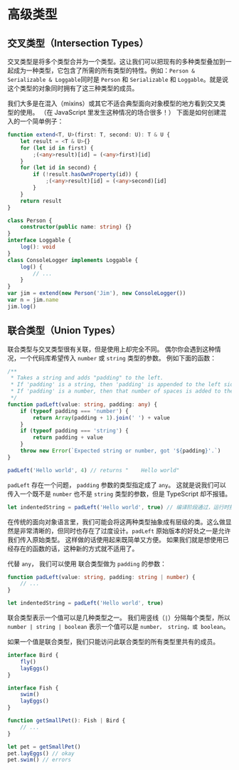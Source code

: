 # 高级类型

## 交叉类型（Intersection Types）

交叉类型是将多个类型合并为一个类型。这让我们可以把现有的多种类型叠加到一起成为一种类型，它包含了所需的所有类型的特性。例如：`Person & Serializable & Loggable`同时是 `Person` 和 `Serializable` 和 `Loggable`。就是说这个类型的对象同时拥有了这三种类型的成员。

我们大多是在混入（mixins）或其它不适合典型面向对象模型的地方看到交叉类型的使用。 （在 JavaScript 里发生这种情况的场合很多！） 下面是如何创建混入的一个简单例子：

```typescript
function extend<T, U>(first: T, second: U): T & U {
	let result = <T & U>{}
	for (let id in first) {
		;(<any>result)[id] = (<any>first)[id]
	}
	for (let id in second) {
		if (!result.hasOwnProperty(id)) {
			;(<any>result)[id] = (<any>second)[id]
		}
	}
	return result
}

class Person {
	constructor(public name: string) {}
}
interface Loggable {
	log(): void
}
class ConsoleLogger implements Loggable {
	log() {
		// ...
	}
}
var jim = extend(new Person('Jim'), new ConsoleLogger())
var n = jim.name
jim.log()
```

## 联合类型（Union Types）

联合类型与交叉类型很有关联，但是使用上却完全不同。 偶尔你会遇到这种情况，一个代码库希望传入 `number` 或 `string` 类型的参数。 例如下面的函数：

```typescript
/**
 * Takes a string and adds "padding" to the left.
 * If 'padding' is a string, then 'padding' is appended to the left side.
 * If 'padding' is a number, then that number of spaces is added to the left side.
 */
function padLeft(value: string, padding: any) {
	if (typeof padding === 'number') {
		return Array(padding + 1).join(' ') + value
	}
	if (typeof padding === 'string') {
		return padding + value
	}
	throw new Error(`Expected string or number, got '${padding}'.`)
}

padLeft('Hello world', 4) // returns "    Hello world"
```

`padLeft` 存在一个问题， `padding` 参数的类型指定成了 `any`。 这就是说我们可以传入一个既不是 `number` 也不是 `string` 类型的参数，但是 TypeScript 却不报错。

```typescript
let indentedString = padLeft('Hello world', true) // 编译阶段通过，运行时报错
```

在传统的面向对象语言里，我们可能会将这两种类型抽象成有层级的类。这么做显然是非常清晰的，但同时也存在了过度设计。`padLeft` 原始版本的好处之一是允许我们传入原始类型。 这样做的话使用起来既简单又方便。 如果我们就是想使用已经存在的函数的话，这种新的方式就不适用了。

代替 `any`， 我们可以使用 联合类型做为 `padding` 的参数：

```typescript
function padLeft(value: string, padding: string | number) {
	// ...
}

let indentedString = padLeft('Hello world', true)
```

联合类型表示一个值可以是几种类型之一。 我们用竖线（`|`）分隔每个类型，所以 `number | string | boolean` 表示一个值可以是 `number， string，或 boolean`。

如果一个值是联合类型，我们只能访问此联合类型的所有类型里共有的成员。

```typescript
interface Bird {
	fly()
	layEggs()
}

interface Fish {
	swim()
	layEggs()
}

function getSmallPet(): Fish | Bird {
	// ...
}

let pet = getSmallPet()
pet.layEggs() // okay
pet.swim() // errors
```
